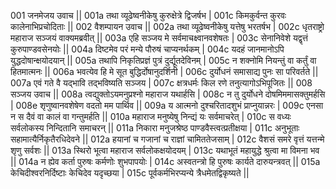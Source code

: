 001  	जनमेजय उवाच ||
001a	तथा व्यूढेष्वनीकेषु कुरुक्षेत्रे द्विजर्षभ |
001c	किमकुर्वन्त कुरवः कालेनाभिप्रचोदिताः ||
002  	वैशम्पायन उवाच ||
002a	तथा व्यूढेष्वनीकेषु यत्तेषु भरतर्षभ |
002c	धृतराष्ट्रो महाराज सञ्जयं वाक्यमब्रवीत् ||
003a	एहि सञ्जय मे सर्वमाचक्ष्वानवशेषतः |
003c	सेनानिवेशे यद्वृत्तं कुरुपाण्डवसेनयोः ||
004a	दिष्टमेव परं मन्ये पौरुषं चाप्यनर्थकम् |
004c	यदहं जानमानोऽपि युद्धदोषान्क्षयोदयान् ||
005a	तथापि निकृतिप्रज्ञं पुत्रं दुर्द्यूतदेविनम् |
005c	न शक्नोमि नियन्तुं वा कर्तुं वा हितमात्मनः ||
006a	भवत्येव हि मे सूत बुद्धिर्दोषानुदर्शिनी |
006c	दुर्योधनं समासाद्य पुनः सा परिवर्तते ||
007a	एवं गते वै यद्भावि तद्भविष्यति सञ्जय |
007c	क्षत्रधर्मः किल रणे तनुत्यागोऽभिपूजितः ||
008  	सञ्जय उवाच ||
008a	त्वद्युक्तोऽयमनुप्रश्नो महाराज यथार्हसि |
008c	न तु दुर्योधने दोषमिममासक्तुमर्हसि |
008e 	शृणुष्वानवशेषेण वदतो मम पार्थिव ||
009a	य आत्मनो दुश्चरितादशुभं प्राप्नुयान्नरः |
009c	एनसा न स दैवं वा कालं वा गन्तुमर्हति ||
010a	महाराज मनुष्येषु निन्द्यं यः सर्वमाचरेत् |
010c	स वध्यः सर्वलोकस्य निन्दितानि समाचरन् ||
011a	निकारा मनुजश्रेष्ठ पाण्डवैस्त्वत्प्रतीक्षया |
011c	अनुभूताः सहामात्यैर्निकृतैरधिदेवने ||
012a	हयानां च गजानां च राज्ञां चामिततेजसाम् |
012c	वैशसं समरे वृत्तं यत्तन्मे शृणु सर्वशः ||
013a	स्थिरो भूत्वा महाराज सर्वलोकक्षयोदयम् |
013c	यथाभूतं महायुद्धे श्रुत्वा मा विमना भव ||
014a	न ह्येव कर्ता पुरुषः कर्मणोः शुभपापयोः |
014c	अस्वतन्त्रो हि पुरुषः कार्यते दारुयन्त्रवत् ||
015a	केचिदीश्वरनिर्दिष्टाः केचिदेव यदृच्छया |
015c	पूर्वकर्मभिरप्यन्ये त्रैधमेतद्विकृष्यते ||
